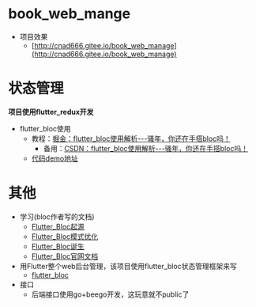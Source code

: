 # book_web_mange
- 项目效果
  - [http://cnad666.gitee.io/book_web_manage](http://cnad666.gitee.io/book_web_manage)
 
# 状态管理
**项目使用flutter_redux开发**
- flutter_bloc使用
  - 教程：[掘金：flutter_bloc使用解析---骚年，你还在手搭bloc吗！](https://juejin.im/post/6856268776510504968)
    - 备用：[CSDN：flutter_bloc使用解析---骚年，你还在手搭bloc吗！](https://blog.csdn.net/CNAD666/article/details/107744163)
  - [代码demo地址](https://github.com/CNAD666/book_web_manage)

# 其他
- 学习(bloc作者写的文档)
  - [Flutter_Bloc起源](https://www.didierboelens.com/2018/08/reactive-programming-streams-bloc/)
  - [Flutter_Bloc模式优化](https://www.didierboelens.com/2018/12/reactive-programming-streams-bloc-practical-use-cases/)
  - [Flutter_Bloc诞生](https://medium.com/flutter-community/flutter-bloc-package-295b53e95c5c)
  - [Flutter_Bloc官网文档](https://bloclibrary.dev/#/)
- 用Flutter整个web后台管理，该项目使用flutter_bloc状态管理框架来写
  - [flutter_bloc](https://pub.dev/packages/flutter_bloc)
- 接口
  - 后端接口使用go+beego开发，这玩意就不public了


